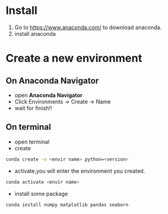 # Install
1. Go to https://www.anaconda.com/ to download anaconda.
2. install anaconda

# Create a new environment
## On Anaconda Navigator
   - open **Anaconda Navigator**  
   - Click Environments → Create → Name
   - wait for finish!!
## On terminal
   - open terminal
   - create

```bash
conda create -n <envir name> python=<version>
```

   - activate,you will enter the environment you created.

```bash
conda activate <envir name>
```


   - install some package

```bash
conda install numpy matplotlib pandas seaborn
```


   


   
